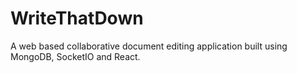 # WriteThatDown
A web based collaborative document editing application built using MongoDB, SocketIO and React.
